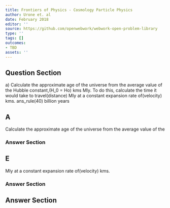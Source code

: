 ```yaml
---
title: Frontiers of Physics - Cosmology Particle Physics
author: Urone et. al
date: February 2018
editor: ''
source: https://github.com/openwebwork/webwork-open-problem-library
type: ''
tags: []
outcomes:
- TBD
assets: ''
---
```


## Question Section 

a) Calculate the approximate age of the universe from the average value of the
Hubble constant,(H_0 = Ho) kms Mly. To do this, calculate the time it would take to
travel(distance) Mly at a constant expansion rate of(velocity) kms.
ans_rule(40) billion years

## A
Calculate the approximate age of the universe from the average value of the
### Answer Section
## E
Mly at a constant expansion rate of(velocity) kms.
### Answer Section


## Answer Section

